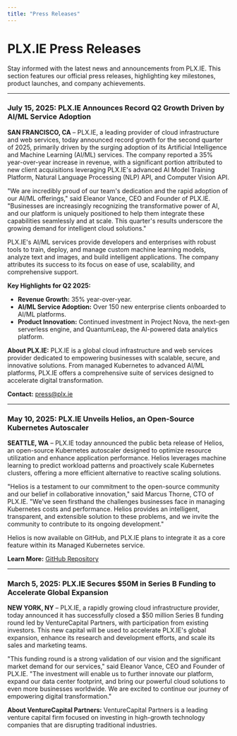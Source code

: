 ```yaml
---
title: "Press Releases"
---
```


# PLX.IE Press Releases

Stay informed with the latest news and announcements from PLX.IE. This section features our official press releases, highlighting key milestones, product launches, and company achievements.

---

### **July 15, 2025: PLX.IE Announces Record Q2 Growth Driven by AI/ML Service Adoption**

**SAN FRANCISCO, CA** – PLX.IE, a leading provider of cloud infrastructure and web services, today announced record growth for the second quarter of 2025, primarily driven by the surging adoption of its Artificial Intelligence and Machine Learning (AI/ML) services. The company reported a 35% year-over-year increase in revenue, with a significant portion attributed to new client acquisitions leveraging PLX.IE's advanced AI Model Training Platform, Natural Language Processing (NLP) API, and Computer Vision API.

"We are incredibly proud of our team's dedication and the rapid adoption of our AI/ML offerings," said Eleanor Vance, CEO and Founder of PLX.IE. "Businesses are increasingly recognizing the transformative power of AI, and our platform is uniquely positioned to help them integrate these capabilities seamlessly and at scale. This quarter's results underscore the growing demand for intelligent cloud solutions."

PLX.IE's AI/ML services provide developers and enterprises with robust tools to train, deploy, and manage custom machine learning models, analyze text and images, and build intelligent applications. The company attributes its success to its focus on ease of use, scalability, and comprehensive support.

**Key Highlights for Q2 2025:**
*   **Revenue Growth:** 35% year-over-year.
*   **AI/ML Service Adoption:** Over 150 new enterprise clients onboarded to AI/ML platforms.
*   **Product Innovation:** Continued investment in Project Nova, the next-gen serverless engine, and QuantumLeap, the AI-powered data analytics platform.

**About PLX.IE:**
PLX.IE is a global cloud infrastructure and web services provider dedicated to empowering businesses with scalable, secure, and innovative solutions. From managed Kubernetes to advanced AI/ML platforms, PLX.IE offers a comprehensive suite of services designed to accelerate digital transformation.

**Contact:**
[press@plx.ie](mailto:press@plx.ie)

---

### **May 10, 2025: PLX.IE Unveils Helios, an Open-Source Kubernetes Autoscaler**

**SEATTLE, WA** – PLX.IE today announced the public beta release of Helios, an open-source Kubernetes autoscaler designed to optimize resource utilization and enhance application performance. Helios leverages machine learning to predict workload patterns and proactively scale Kubernetes clusters, offering a more efficient alternative to reactive scaling solutions.

"Helios is a testament to our commitment to the open-source community and our belief in collaborative innovation," said Marcus Thorne, CTO of PLX.IE. "We've seen firsthand the challenges businesses face in managing Kubernetes costs and performance. Helios provides an intelligent, transparent, and extensible solution to these problems, and we invite the community to contribute to its ongoing development."

Helios is now available on GitHub, and PLX.IE plans to integrate it as a core feature within its Managed Kubernetes service.

**Learn More:** [GitHub Repository](https://github.com/plx-ie/helios)

---

### **March 5, 2025: PLX.IE Secures $50M in Series B Funding to Accelerate Global Expansion**

**NEW YORK, NY** – PLX.IE, a rapidly growing cloud infrastructure provider, today announced it has successfully closed a $50 million Series B funding round led by VentureCapital Partners, with participation from existing investors. This new capital will be used to accelerate PLX.IE's global expansion, enhance its research and development efforts, and scale its sales and marketing teams.

"This funding round is a strong validation of our vision and the significant market demand for our services," said Eleanor Vance, CEO and Founder of PLX.IE. "The investment will enable us to further innovate our platform, expand our data center footprint, and bring our powerful cloud solutions to even more businesses worldwide. We are excited to continue our journey of empowering digital transformation."

**About VentureCapital Partners:**
VentureCapital Partners is a leading venture capital firm focused on investing in high-growth technology companies that are disrupting traditional industries.
